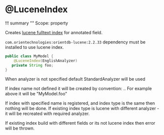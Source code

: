 # @LuceneIndex

!!! summary ""
    Scope: property

Creates [lucene fulltext index](https://orientdb.org/docs/3.1.x/indexing/FullTextIndex.html) for annotated field.

`com.orientechnologies:orientdb-lucene:2.2.33` dependency must be installed to use lucene index.

```java
public class MyModel {
    @LuceneIndex(EnglishAnalyzer)
   private String foo;
}
```

When analyzer is not specified default StandardAnalyzer will be used

If index name not defined it will be created by convention: <class name>.<field name>.
For example above it will be "MyModel.foo"

If index with specified name is registered, and index type is the same then nothing will be done.
If existing index type is lucene with different analyzer - it will be recreated with required analyzer.

If existing index build with different fields or its not lucene index then error will be thrown.  
